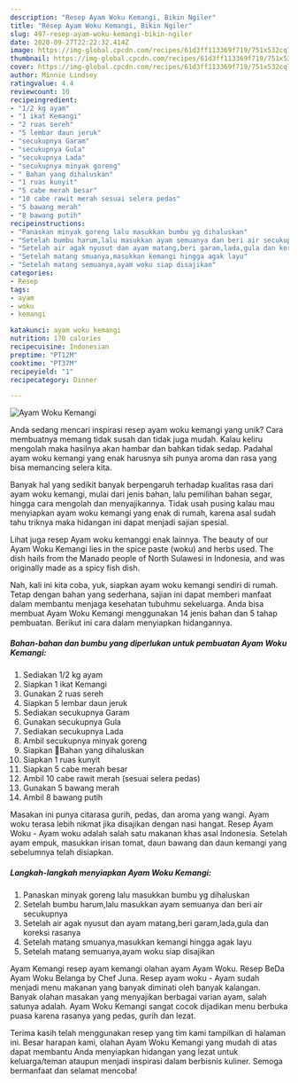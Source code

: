 ```yaml
---
description: "Resep Ayam Woku Kemangi, Bikin Ngiler"
title: "Resep Ayam Woku Kemangi, Bikin Ngiler"
slug: 497-resep-ayam-woku-kemangi-bikin-ngiler
date: 2020-09-27T22:22:32.414Z
image: https://img-global.cpcdn.com/recipes/61d3ff113369f719/751x532cq70/ayam-woku-kemangi-foto-resep-utama.jpg
thumbnail: https://img-global.cpcdn.com/recipes/61d3ff113369f719/751x532cq70/ayam-woku-kemangi-foto-resep-utama.jpg
cover: https://img-global.cpcdn.com/recipes/61d3ff113369f719/751x532cq70/ayam-woku-kemangi-foto-resep-utama.jpg
author: Minnie Lindsey
ratingvalue: 4.4
reviewcount: 10
recipeingredient:
- "1/2 kg ayam"
- "1 ikat Kemangi"
- "2 ruas sereh"
- "5 lembar daun jeruk"
- "secukupnya Garam"
- "secukupnya Gula"
- "secukupnya Lada"
- "secukupnya minyak goreng"
- " Bahan yang dihaluskan"
- "1 ruas kunyit"
- "5 cabe merah besar"
- "10 cabe rawit merah sesuai selera pedas"
- "5 bawang merah"
- "8 bawang putih"
recipeinstructions:
- "Panaskan minyak goreng lalu masukkan bumbu yg dihaluskan"
- "Setelah bumbu harum,lalu masukkan ayam semuanya dan beri air secukupnya"
- "Setelah air agak nyusut dan ayam matang,beri garam,lada,gula dan koreksi rasanya"
- "Setelah matang smuanya,masukkan kemangi hingga agak layu"
- "Setelah matang semuanya,ayam woku siap disajikan"
categories:
- Resep
tags:
- ayam
- woku
- kemangi

katakunci: ayam woku kemangi 
nutrition: 170 calories
recipecuisine: Indonesian
preptime: "PT12M"
cooktime: "PT37M"
recipeyield: "1"
recipecategory: Dinner

---
```



![Ayam Woku Kemangi](https://img-global.cpcdn.com/recipes/61d3ff113369f719/751x532cq70/ayam-woku-kemangi-foto-resep-utama.jpg)

Anda sedang mencari inspirasi resep ayam woku kemangi yang unik? Cara membuatnya memang tidak susah dan tidak juga mudah. Kalau keliru mengolah maka hasilnya akan hambar dan bahkan tidak sedap. Padahal ayam woku kemangi yang enak harusnya sih punya aroma dan rasa yang bisa memancing selera kita.

Banyak hal yang sedikit banyak berpengaruh terhadap kualitas rasa dari ayam woku kemangi, mulai dari jenis bahan, lalu pemilihan bahan segar, hingga cara mengolah dan menyajikannya. Tidak usah pusing kalau mau menyiapkan ayam woku kemangi yang enak di rumah, karena asal sudah tahu triknya maka hidangan ini dapat menjadi sajian spesial.

Lihat juga resep Ayam woku kemanggi enak lainnya. The beauty of our Ayam Woku Kemangi lies in the spice paste (woku) and herbs used. The dish hails from the Manado people of North Sulawesi in Indonesia, and was originally made as a spicy fish dish.


Nah, kali ini kita coba, yuk, siapkan ayam woku kemangi sendiri di rumah. Tetap dengan bahan yang sederhana, sajian ini dapat memberi manfaat dalam membantu menjaga kesehatan tubuhmu sekeluarga. Anda bisa membuat Ayam Woku Kemangi menggunakan 14 jenis bahan dan 5 tahap pembuatan. Berikut ini cara dalam menyiapkan hidangannya.

<!--inarticleads1-->

##### Bahan-bahan dan bumbu yang diperlukan untuk pembuatan Ayam Woku Kemangi:

1. Sediakan 1/2 kg ayam
1. Siapkan 1 ikat Kemangi
1. Gunakan 2 ruas sereh
1. Siapkan 5 lembar daun jeruk
1. Sediakan secukupnya Garam
1. Gunakan secukupnya Gula
1. Sediakan secukupnya Lada
1. Ambil secukupnya minyak goreng
1. Siapkan  🥣Bahan yang dihaluskan
1. Siapkan 1 ruas kunyit
1. Siapkan 5 cabe merah besar
1. Ambil 10 cabe rawit merah (sesuai selera pedas)
1. Gunakan 5 bawang merah
1. Ambil 8 bawang putih


Masakan ini punya citarasa gurih, pedas, dan aroma yang wangi. Ayam woku terasa lebih nikmat jika disajikan dengan nasi hangat. Resep Ayam Woku - Ayam woku adalah salah satu makanan khas asal Indonesia. Setelah ayam empuk, masukkan irisan tomat, daun bawang dan daun kemangi yang sebelumnya telah disiapkan. 

<!--inarticleads2-->

##### Langkah-langkah menyiapkan Ayam Woku Kemangi:

1. Panaskan minyak goreng lalu masukkan bumbu yg dihaluskan
1. Setelah bumbu harum,lalu masukkan ayam semuanya dan beri air secukupnya
1. Setelah air agak nyusut dan ayam matang,beri garam,lada,gula dan koreksi rasanya
1. Setelah matang smuanya,masukkan kemangi hingga agak layu
1. Setelah matang semuanya,ayam woku siap disajikan


Ayam Kemangi resep ayam kemangi olahan ayam Ayam Woku. Resep BeDa Ayam Woku Belanga by Chef Juna. Resep ayam woku - Ayam sudah menjadi menu makanan yang banyak diminati oleh banyak kalangan. Banyak olahan masakan yang menyajikan berbagai varian ayam, salah satunya adalah. Ayam Woku Kemangi sangat cocok dijadikan menu berbuka puasa karena rasanya yang pedas, gurih dan lezat. 

Terima kasih telah menggunakan resep yang tim kami tampilkan di halaman ini. Besar harapan kami, olahan Ayam Woku Kemangi yang mudah di atas dapat membantu Anda menyiapkan hidangan yang lezat untuk keluarga/teman ataupun menjadi inspirasi dalam berbisnis kuliner. Semoga bermanfaat dan selamat mencoba!
